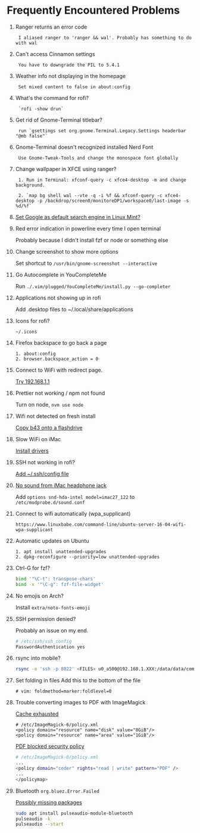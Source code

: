 # Frequently Encountered Problems

1. Ranger returns an error code

        I aliased ranger to 'ranger && wal'. Probably has something to do with wal

2. Can't access Cinnamon settings

        You have to downgrade the PIL to 5.4.1

3. Weather info not displaying in the homepage

        Set mixed content to false in about:config

4. What's the command for rofi?

        `rofi -show drun`

5. Get rid of Gnome-Terminal titlebar?

        run `gsettings set org.gnome.Terminal.Legacy.Settings headerbar "@mb false"`

6. Gnome-Terminal doesn't recognized installed Nerd Font

        Use Gnome-Tweak-Tools and change the monospace font globally

7. Change wallpaper in XFCE using ranger?

        1. Run in Terminal: xfconf-query -c xfce4-desktop -m and change background.

        2. `map bg shell wal --vte -q -i %f && xfconf-query -c xfce4-desktop -p /backdrop/screen0/monitoreDP1/workspace0/last-image -s %d/%f`

8. [Set Google as default search engine in Linux Mint?](https://www.linuxmint.com/searchengines.php)

9. Red error indication in powerline every time I open terminal

    Probably because I didn't install fzf or node or something else

10. Change screenshot to show more options

    Set shortcut to `/usr/bin/gnome-screenshot --interactive`

11. Go Autocomplete in YouCompleteMe

    Run `./.vim/plugged/YouCompleteMe/install.py --go-completer`

12. Applications not showing up in rofi

    Add .desktop files to ~/.local/share/applications

13. Icons for rofi?

    `~/.icons`

14. Firefox backspace to go back a page

        1. about:config
        2. browser.backspace_action = 0

15. Connect to WiFi with redirect page.

    [Try 192.168.1.1](https://unix.stackexchange.com/questions/89630/how-to-sign-into-an-open-wireless-network)

16. Prettier not working / npm not found

    Turn on node, `nvm use node`

17. Wifi not detected on fresh install

    [Copy b43 onto a flashdrive](https://askubuntu.com/questions/730799/installing-firmware-b43-installer-offline)

18. Slow WiFi on iMac

    [Install drivers](https://archived.forum.manjaro.org/t/solved-bcm4331-inconsistent-and-slow-wifi-on-mac/95386/2)

19. SSH not working in rofi?

    [Add ~/.ssh/config file](https://linuxize.com/post/using-the-ssh-config-file/)

20. [No sound from iMac headphone jack](https://linux-tips.com/t/how-to-fix-apple-imac-headphone-sound-problem/285)

    Add `options snd-hda-intel model=imac27_122` to `/etc/modprobe.d/sound.conf`

21. Connect to wifi automatically (wpa_supplicant)

    ```
    https://www.linuxbabe.com/command-line/ubuntu-server-16-04-wifi-wpa-supplicant
    ```

22. Automatic updates on Ubuntu

    ```
    1. apt install unattended-upgrades
    2. dpkg-reconfigure --priority=low unattended-upgrades
    ```

23. Ctrl-G for fzf?

    ```bash
    bind '"\C-t": transpose-chars'
    bind -x '"\C-g": fzf-file-widget'
    ```

24. No emojis on Arch?

    Install `extra/noto-fonts-emoji`

25. SSH permission denied?

    Probably an issue on my end.
    ```bash
    # /etc/ssh/ssh_config
    PasswordAuthentication yes
    ```

26. rsync into mobile?

    ```bash
    rsync -e 'ssh -p 8022' <FILES> u0_a500@192.168.1.XXX:/data/data/com.termux/files/home/storage/
    ```

27. Set folding in files
    Add this to the bottom of the file

    ```vim
    # vim: foldmethod=marker:foldlevel=0
    ```

28. Trouble converting images to PDF with ImageMagick

    [Cache exhausted](https://stackoverflow.com/questions/31407010/cache-resources-exhausted-imagemagick)
    ```
    # /etc/ImageMagick-6/policy.xml
    <policy domain="resource" name="disk" value="8GiB"/>
    <policy domain="resource" name="area" value="1GiB"/>
    ```

    [PDF blocked security policy](https://stackoverflow.com/questions/52998331/imagemagick-security-policy-pdf-blocking-conversion)
    ```bash
    # /etc/ImageMagick-6/policy.xml
    ...
    <policy domain="coder" rights="read | write" pattern="PDF" />
    ...
    </policymap>
    ```

29. Bluetooth `org.bluez.Error.Failed`

    [Possibly missing packages](https://unix.stackexchange.com/questions/258074/error-when-trying-to-connect-to-bluetooth-speaker-org-bluez-error-failed)

    ```bash
    sudo apt install pulseaudio-module-bluetooth
    pulseaudio -k
    pulseaudio --start
    ```
